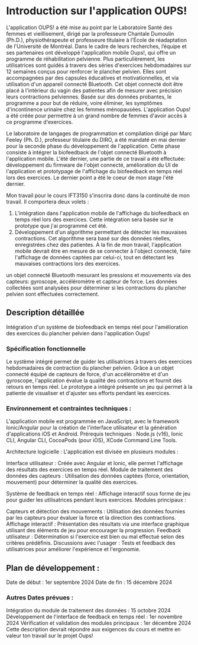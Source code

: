 # Introduction sur l'application OUPS!

L'application OUPS! a été mise au point par le Laboratoire Santé des femmes et vieillisement, dirigé par la professeure Chantale Dumoulin (Ph.D.), physiothérapeute et professeure titulaire à l'École de réadaptation de l'Université de Montréal. Dans le cadre de leurs recherches, l’équipe et ses partenaires ont développé l'application mobile Oups!, qui offre un programme de réhabilitation pelvienne. Plus particulièrement, les utilisatrices sont guidés à travers des séries d'exercices hebdomadaires sur 12 semaines conçus pour renforcer le plancher pelvien. Elles sont accompagnées par des capsules éducatives et motivationnelles, et via utilisation d'un appareil connecté Bluetooth. Cet objet connecté doit être placé à l'intérieur du vagin des patientes afin de mesurer avec précision leurs contractions pelviennes. Basée sur des données probantes, le programme a pour but de réduire, voire éliminer, les symptômes d'incontinence urinaire chez les femmes ménopausées. L'application Oups! a été créée pour permettre à un grand nombre de femmes d'avoir accès à ce programme d'exercices.

Le laboratoire de langages de programmation et compilation dirigé par Marc Feeley (Ph. D.), professeur titulaire du DIRO, a été mandaté en mai dernier pour la seconde phase du développement de l'application. Cette phase consiste à intégrer la biofeedback de l'objet connecté Bluetooth à l'application mobile. L'été dernier, une partie de ce travail a été effectuée: développement du firmware de l'objet connecté, amélioration du UI de l'application et prototypage de l'affichage du biofeedback en temps réel lors des exercices. Le dernier point a été le coeur de mon stage l'été dernier. 

Mon travail pour le cours IFT3150 s'inscrira donc dans la continuité de mon travail. Il comportera deux volets : 
1. L'intégration dans l'application mobile de l'affichage du biofeedback en temps réel lors des exercices. Cette intégration sera basée sur le prototype que j'ai programmé cet été. 
2. Développement d'un algorithme permettant de détecter les mauvaises contractions. Cet algorithme sera basé sur des données réelles, enregistrées chez des patientes.
À la fin de mon travail, l'application mobile devrait être en mesure de se connecter à l'object connecté, faire l'affichage de données captées par celui-ci, tout en détectant les mauvaises contractions lors des exercices. 



un objet connecté Bluetooth mesurant les pressions et mouvements via des capteurs: gyroscope, accéléromètre et capteur de force. Les données collectées sont analysées pour déterminer si les contractions du plancher pelvien sont effectuées correctement.

## Description détaillée
Intégration d'un système de biofeedback en temps réel pour l'amélioration des exercices du plancher pelvien dans l'application Oups!

### Spécification fonctionnelle

Le système intégré permet de guider les utilisatrices à travers des exercices hebdomadaires de contraction du plancher pelvien. Grâce à un objet connecté équipé de capteurs de force, d'un accéléromètre et d'un gyroscope, l'application évalue la qualité des contractions et fournit des retours en temps réel. Le prototype a intégré présente un jeu qui permet à la patiente de visualiser et d'ajuster ses efforts pendant les exercices. 

### Environnement et contraintes techniques : 
L'application mobile est programmée en JavaScript, avec le framework Ionic/Angular pour la création de l'interface utilisateur et la génération d'applications iOS et Android. 
Prérequis techniques : Node.js (v16), Ionic CLI, Angular CLI, CocoaPods (pour iOS), XCode Command Line Tools.

Architecture logicielle :
L'application est divisée en plusieurs modules :

Interface utilisateur : Créée avec Angular et Ionic, elle permet l'affichage des résultats des exercices en temps réel.
Module de traitement des données des capteurs : Utilisation des données captées (force, orientation, mouvement) pour déterminer la qualité des exercices.

Système de feedback en temps réel : Affichage interactif sous forme de jeu pour guider les utilisatrices pendant leurs exercices.
Modules principaux :

Capteurs et détection des mouvements : Utilisation des données fournies par les capteurs pour évaluer la force et la direction des contractions.
Affichage interactif : Présentation des résultats via une interface graphique utilisant des éléments de jeu pour encourager la progression.
Feedback utilisateur : Détermination si l'exercice est bien ou mal effectué selon des critères prédéfinis.
Discussions avec l'usager : Tests et feedback des utilisatrices pour améliorer l'expérience et l'ergonomie.

## Plan de développement :
Date de début : 1er septembre 2024
Date de fin : 15 décembre 2024

### Autres Dates prévues :
Intégration du module de traitement des données : 15 octobre 2024
Développement de l'interface de feedback en temps réel : 1er novembre 2024
Vérification et validation des modules principaux : 1er décembre 2024
Cette description devrait répondre aux exigences du cours et mettre en valeur ton travail sur le projet Oups!






